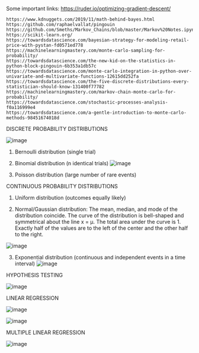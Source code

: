 Some important links:
https://ruder.io/optimizing-gradient-descent/
  
	https://www.kdnuggets.com/2019/11/math-behind-bayes.html
	https://github.com/raphaelvallat/pingouin
	https://github.com/Smeths/Markov_Chains/blob/master/Markov%20Notes.ipynb
	https://scikit-learn.org/
	https://towardsdatascience.com/bayesian-strategy-for-modeling-retail-price-with-pystan-fd0571ed778
	https://machinelearningmastery.com/monte-carlo-sampling-for-probability/
	https://towardsdatascience.com/the-new-kid-on-the-statistics-in-python-block-pingouin-6b353a1db57c
	https://towardsdatascience.com/monte-carlo-integration-in-python-over-univariate-and-multivariate-functions-12615dd252fa
	https://towardsdatascience.com/the-five-discrete-distributions-every-statistician-should-know-131400f77782
	https://machinelearningmastery.com/markov-chain-monte-carlo-for-probability/
	https://towardsdatascience.com/stochastic-processes-analysis-f0a116999e4
	https://towardsdatascience.com/a-gentle-introduction-to-monte-carlo-methods-98451674018d
	

DISCRETE PROBABILITY DISTRIBUTIONS

![image](https://user-images.githubusercontent.com/101544669/172357459-389a7839-7983-4ee8-96a5-bebe7e50f1d0.png)
1) Bernoulli distribution (single trial)

2) Binomial distribution (n identical trials)
![image](https://user-images.githubusercontent.com/101544669/172357617-c12a8dd8-f094-4220-a1af-7cccb4aca46e.png)

3) Poisson distribution (large number of rare events)


CONTINUOUS PROBABILITY DISTRIBUTIONS

1) Uniform distribution (outcomes equally likely)

2) Normal/Gaussian distribution: The mean, median, and mode of the distribution coincide. The curve of the distribution is bell-shaped and symmetrical about the line x = μ. The total area under the curve is 1. Exactly half of the values are to the left of the center and the other half to the right.

![image](https://user-images.githubusercontent.com/101544669/172358474-b1997aed-d0e4-482a-a09b-2355dfb693c2.png)


3) Exponential distribution (continuous and independent events in a time interval)
![image](https://user-images.githubusercontent.com/101544669/172358950-ace7b1f7-c268-4e15-a9fc-3580c8742509.png)


HYPOTHESIS TESTING

![image](https://user-images.githubusercontent.com/101544669/172359408-6bd474f0-1906-43e1-bf15-5197aa05771b.png)

LINEAR REGRESSION

![image](https://user-images.githubusercontent.com/101544669/172360437-79410e56-8280-4cef-a715-86d4f12c7449.png)

![image](https://user-images.githubusercontent.com/101544669/172360515-38ee090f-1a75-44f8-aad8-cd12286776c1.png)

MULTIPLE LINEAR REGRESSION

![image](https://user-images.githubusercontent.com/101544669/172360599-7f660c2b-3818-4051-b763-a743316add2b.png)






